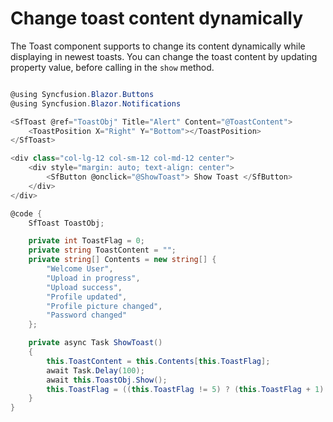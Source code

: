 # Change toast content dynamically

The Toast component supports to change its content dynamically while displaying in newest toasts. You can change the toast content by updating property value, before calling in the `show` method.

```csharp

@using Syncfusion.Blazor.Buttons
@using Syncfusion.Blazor.Notifications

<SfToast @ref="ToastObj" Title="Alert" Content="@ToastContent">
    <ToastPosition X="Right" Y="Bottom"></ToastPosition>
</SfToast>

<div class="col-lg-12 col-sm-12 col-md-12 center">
    <div style="margin: auto; text-align: center">
        <SfButton @onclick="@ShowToast"> Show Toast </SfButton>
    </div>
</div>

@code {
    SfToast ToastObj;

    private int ToastFlag = 0;
    private string ToastContent = "";
    private string[] Contents = new string[] {
        "Welcome User",
        "Upload in progress",
        "Upload success",
        "Profile updated",
        "Profile picture changed",
        "Password changed"
    };

    private async Task ShowToast()
    {
        this.ToastContent = this.Contents[this.ToastFlag];
        await Task.Delay(100);
        await this.ToastObj.Show();
        this.ToastFlag = ((this.ToastFlag != 5) ? (this.ToastFlag + 1) : 0);
    }
}

```
